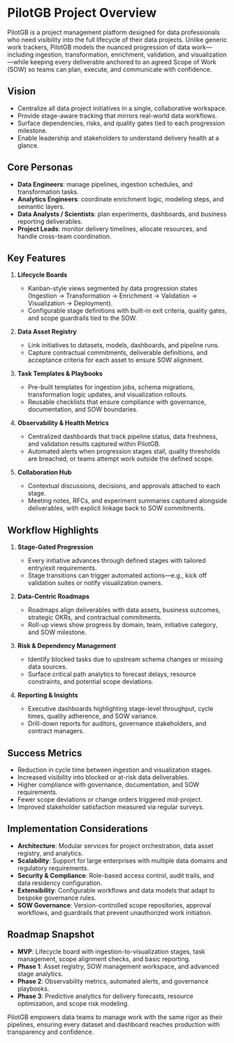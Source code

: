# PilotGB Project Overview

PilotGB is a project management platform designed for data professionals who need visibility into the full lifecycle of their data projects. Unlike generic work trackers, PilotGB models the nuanced progression of data work—including ingestion, transformation, enrichment, validation, and visualization—while keeping every deliverable anchored to an agreed Scope of Work (SOW) so teams can plan, execute, and communicate with confidence.

## Vision
- Centralize all data project initiatives in a single, collaborative workspace.
- Provide stage-aware tracking that mirrors real-world data workflows.
- Surface dependencies, risks, and quality gates tied to each progression milestone.
- Enable leadership and stakeholders to understand delivery health at a glance.

## Core Personas
- **Data Engineers**: manage pipelines, ingestion schedules, and transformation tasks.
- **Analytics Engineers**: coordinate enrichment logic, modeling steps, and semantic layers.
- **Data Analysts / Scientists**: plan experiments, dashboards, and business reporting deliverables.
- **Project Leads**: monitor delivery timelines, allocate resources, and handle cross-team coordination.

## Key Features
1. **Lifecycle Boards**
   - Kanban-style views segmented by data progression states (Ingestion → Transformation → Enrichment → Validation → Visualization → Deployment).
   - Configurable stage definitions with built-in exit criteria, quality gates, and scope guardrails tied to the SOW.

2. **Data Asset Registry**
   - Link initiatives to datasets, models, dashboards, and pipeline runs.
   - Capture contractual commitments, deliverable definitions, and acceptance criteria for each asset to ensure SOW alignment.

3. **Task Templates & Playbooks**
   - Pre-built templates for ingestion jobs, schema migrations, transformation logic updates, and visualization rollouts.
   - Reusable checklists that ensure compliance with governance, documentation, and SOW boundaries.

4. **Observability & Health Metrics**
   - Centralized dashboards that track pipeline status, data freshness, and validation results captured within PilotGB.
   - Automated alerts when progression stages stall, quality thresholds are breached, or teams attempt work outside the defined scope.

5. **Collaboration Hub**
   - Contextual discussions, decisions, and approvals attached to each stage.
   - Meeting notes, RFCs, and experiment summaries captured alongside deliverables, with explicit linkage back to SOW commitments.

## Workflow Highlights
1. **Stage-Gated Progression**
   - Every initiative advances through defined stages with tailored entry/exit requirements.
   - Stage transitions can trigger automated actions—e.g., kick off validation suites or notify visualization owners.

2. **Data-Centric Roadmaps**
   - Roadmaps align deliverables with data assets, business outcomes, strategic OKRs, and contractual commitments.
   - Roll-up views show progress by domain, team, initiative category, and SOW milestone.

3. **Risk & Dependency Management**
   - Identify blocked tasks due to upstream schema changes or missing data sources.
   - Surface critical path analytics to forecast delays, resource constraints, and potential scope deviations.

4. **Reporting & Insights**
   - Executive dashboards highlighting stage-level throughput, cycle times, quality adherence, and SOW variance.
   - Drill-down reports for auditors, governance stakeholders, and contract managers.

## Success Metrics
- Reduction in cycle time between ingestion and visualization stages.
- Increased visibility into blocked or at-risk data deliverables.
- Higher compliance with governance, documentation, and SOW requirements.
- Fewer scope deviations or change orders triggered mid-project.
- Improved stakeholder satisfaction measured via regular surveys.

## Implementation Considerations
- **Architecture**: Modular services for project orchestration, data asset registry, and analytics.
- **Scalability**: Support for large enterprises with multiple data domains and regulatory requirements.
- **Security & Compliance**: Role-based access control, audit trails, and data residency configuration.
- **Extensibility**: Configurable workflows and data models that adapt to bespoke governance rules.
- **SOW Governance**: Version-controlled scope repositories, approval workflows, and guardrails that prevent unauthorized work initiation.

## Roadmap Snapshot
- **MVP**: Lifecycle board with ingestion-to-visualization stages, task management, scope alignment checks, and basic reporting.
- **Phase 1**: Asset registry, SOW management workspace, and advanced stage analytics.
- **Phase 2**: Observability metrics, automated alerts, and governance playbooks.
- **Phase 3**: Predictive analytics for delivery forecasts, resource optimization, and scope risk modeling.

PilotGB empowers data teams to manage work with the same rigor as their pipelines, ensuring every dataset and dashboard reaches production with transparency and confidence.
